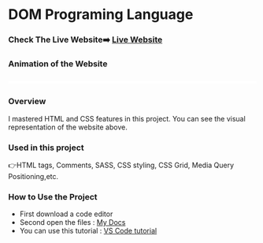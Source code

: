 # DOM Programing Language

### Check The Live Website➡️ [Live Website](https://sekunev.github.io/Projects/26_DOM_Pro_Lang/)

### Animation of the Website

![image](https://github.com/Sekunev/Projects/blob/main/26_DOM_Pro_Lang/Programing-Language-13-September-2022.gif)


### Overview

I mastered HTML and CSS features in this project. You can see the visual representation of the website above.

### Used in this project

👉HTML tags, Comments, SASS, CSS styling, CSS Grid, Media Query Positioning,etc.

### How to Use the Project

- First download a code editor
- Second open the files : [My Docs](https://github.com/Sekunev/Projects/tree/main/22_SASS_Portfolio)
- You can use this tutorial : [VS Code tutorial](https://www.youtube.com/watch?v=fJEbVCrEMSE)
